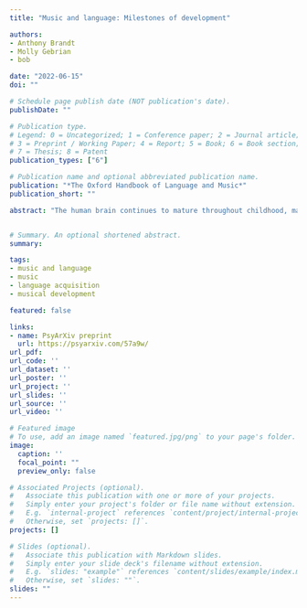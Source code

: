```yaml
---
title: "Music and language: Milestones of development"

authors:
- Anthony Brandt
- Molly Gebrian
- bob

date: "2022-06-15"
doi: ""

# Schedule page publish date (NOT publication's date).
publishDate: ""

# Publication type.
# Legend: 0 = Uncategorized; 1 = Conference paper; 2 = Journal article;
# 3 = Preprint / Working Paper; 4 = Report; 5 = Book; 6 = Book section;
# 7 = Thesis; 8 = Patent
publication_types: ["6"]

# Publication name and optional abbreviated publication name.
publication: "*The Oxford Handbook of Language and Music*"
publication_short: ""

abstract: "The human brain continues to mature throughout childhood, making our species particularly susceptible to experience. Given the diversity of music and language around the globe, how these are acquired during childhood is revealing about the feedback loop between our biological predispositions and exposure. Evidence suggests that children begin as generalists and become specialists, with music and language deeply entangled in infancy and modularity emerging over time. In addition, development proceeds along parallel tracks, with comparable cognitive milestones. Although there is a tendency to celebrate our precociousness, it may be that we should really extol the slow and protected aspects of development: our unfledged entry into the world affords us the extended time necessary to internalize these products of culture. The present chapter begins by exploring the variety of music and languages around the world. It then tracks developmental milestones from birth throughout childhood, examines linked developmental disorders, and closes with a discussion of open questions and future directions."


# Summary. An optional shortened abstract.
summary:

tags:
- music and language
- music
- language acquisition
- musical development

featured: false

links:
- name: PsyArXiv preprint
  url: https://psyarxiv.com/57a9w/
url_pdf: 
url_code: ''
url_dataset: ''
url_poster: ''
url_project: ''
url_slides: ''
url_source: ''
url_video: ''

# Featured image
# To use, add an image named `featured.jpg/png` to your page's folder. 
image:
  caption: ''
  focal_point: ""
  preview_only: false

# Associated Projects (optional).
#   Associate this publication with one or more of your projects.
#   Simply enter your project's folder or file name without extension.
#   E.g. `internal-project` references `content/project/internal-project/index.md`.
#   Otherwise, set `projects: []`.
projects: []

# Slides (optional).
#   Associate this publication with Markdown slides.
#   Simply enter your slide deck's filename without extension.
#   E.g. `slides: "example"` references `content/slides/example/index.md`.
#   Otherwise, set `slides: ""`.
slides: ""
---
```


